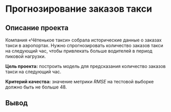 #  Прогнозирование заказов такси

## Описание проекта

Компания «Чётенькое такси» собрала исторические данные о заказах такси в аэропортах. Нужно спрогнозировать количество заказов такси на следующий час, чтобы привлекать больше водителей в период пиковой нагрузки.

**Цель проекта:** построить модель для предсказания количество заказов такси на следующий час.

**Критерий качества:** значение метрики *RMSE* на тестовой выборке должно быть не больше 48.

## Вывод

